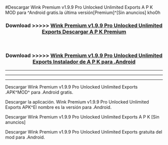 #Descargar Wink Premium v1.9.9 Pro Unlocked Unlimited Exports  A P K MOD para ^Android gratis.la última versión[Premium]^[Sin anuncios] kho0h



<div align="center">
<h3>Download >>>>> <a href="https://es-web.web.app/?es= Wink Premium v1.9.9 Pro Unlocked Unlimited Exports ">Wink Premium v1.9.9 Pro Unlocked Unlimited Exports  Descargar A P K Premium</a></h3><br>

<h3>Download >>>>> <a href="https://es-web.web.app/?es= Wink Premium v1.9.9 Pro Unlocked Unlimited Exports ">Wink Premium v1.9.9 Pro Unlocked Unlimited Exports  Instalador de A P K para .Android</a></h3>
</div>


----------------------------------------------------------

----------------------------------------------------------

----------------------------------------------------------

Descargar Wink Premium v1.9.9 Pro Unlocked Unlimited Exports  .APK^MOD^ para .Android gratis.

Descargar la aplicación. Wink Premium v1.9.9 Pro Unlocked Unlimited Exports  APK^El nombre es la versión para .Android.

Descargar Wink Premium v1.9.9 Pro Unlocked Unlimited Exports  A P K [Sin anuncios]

Descargar Wink Premium v1.9.9 Pro Unlocked Unlimited Exports  gratuita del mod para .Android.